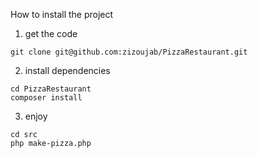 How to install the project
1. get the code
```
git clone git@github.com:zizoujab/PizzaRestaurant.git
```
2. install dependencies
```
cd PizzaRestaurant
composer install
```
3. enjoy
```
cd src 
php make-pizza.php 
```